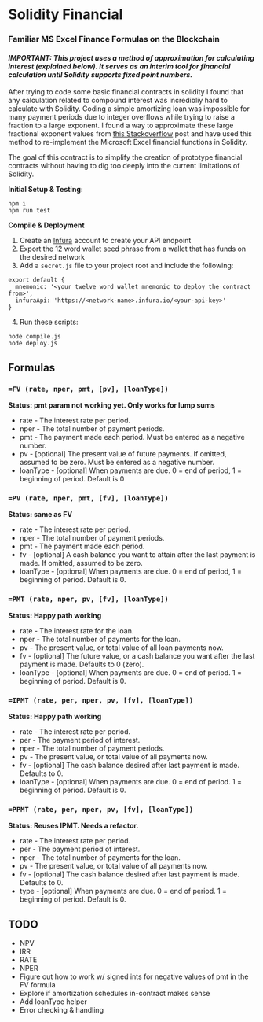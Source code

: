 # Solidity Financial
### Familiar MS Excel Finance Formulas on the Blockchain

#### _IMPORTANT: This project uses a method of approximation for calculating interest (explained below). It serves as an interim tool for financial calculation until Solidity supports fixed point numbers._

After trying to code some basic financial contracts in solidity I found that any calculation related to compound interest was incredibliy hard to calculate with Solidity. Coding a simple amortizing loan was impossible for many payment periods due to integer overflows while trying to raise a fraction to a large exponent. I found a way to approximate these large fractional exponent values from [this Stackoverflow](https://ethereum.stackexchange.com/questions/10425/is-there-any-efficient-way-to-compute-the-exponentiation-of-a-fraction-and-an-in) post and have used this method to re-implement the Microsoft Excel financial functions in Solidity.

The goal of this contract is to simplify the creation of prototype financial contracts without having to dig too deeply into the current limitations of Solidity.

**Initial Setup & Testing:**
```
npm i 
npm run test
```

**Compile & Deployment**
1. Create an [Infura](https://infura.io/) account to create your API endpoint
2. Export the 12 word wallet seed phrase from a wallet that has funds on the desired network
3. Add a `secret.js` file to your project root and include the following:
```
export default {
  mnemonic: '<your twelve word wallet mnemonic to deploy the contract from>',
  infuraApi: 'https://<network-name>.infura.io/<your-api-key>'
}
```
4. Run these scripts:
```
node compile.js
node deploy.js
```

## Formulas

### `=FV (rate, nper, pmt, [pv], [loanType])`
**Status: pmt param not working yet. Only works for lump sums**
- rate - The interest rate per period.
- nper - The total number of payment periods.
- pmt - The payment made each period. Must be entered as a negative number.
- pv - [optional] The present value of future payments. If omitted, assumed to be zero. Must be entered as a negative number.
- loanType - [optional] When payments are due. 0 = end of period, 1 = beginning of period. Default is 0

### `=PV (rate, nper, pmt, [fv], [loanType])`
**Status: same as FV**
- rate - The interest rate per period.
- nper - The total number of payment periods.
- pmt - The payment made each period.
- fv - [optional] A cash balance you want to attain after the last payment is made. If omitted, assumed to be zero.
- loanType - [optional] When payments are due. 0 = end of period, 1 = beginning of period. Default is 0.

### `=PMT (rate, nper, pv, [fv], [loanType])`
**Status: Happy path working**
- rate - The interest rate for the loan.
- nper - The total number of payments for the loan.
- pv - The present value, or total value of all loan payments now.
- fv - [optional] The future value, or a cash balance you want after the last payment is made. Defaults to 0 (zero).
- loanType - [optional] When payments are due. 0 = end of period. 1 = beginning of period. Default is 0.


### `=IPMT (rate, per, nper, pv, [fv], [loanType])`
**Status: Happy path working**
- rate - The interest rate per period.
- per - The payment period of interest.
- nper - The total number of payment periods.
- pv - The present value, or total value of all payments now.
- fv - [optional] The cash balance desired after last payment is made. Defaults to 0.
- loanType - [optional] When payments are due. 0 = end of period. 1 = beginning of period. Default is 0.

### `=PPMT (rate, per, nper, pv, [fv], [loanType])`
**Status: Reuses IPMT. Needs a refactor.**
- rate - The interest rate per period.
- per - The payment period of interest.
- nper - The total number of payments for the loan.
- pv - The present value, or total value of all payments now.
- fv - [optional] The cash balance desired after last payment is made. Defaults to 0.
- type - [optional] When payments are due. 0 = end of period. 1 = beginning of period. Default is 0.

## TODO
- NPV
- IRR
- RATE
- NPER
- Figure out how to work w/ signed ints for negative values of pmt in the FV formula
- Explore if amortization schedules in-contract makes sense
- Add loanType helper
- Error checking & handling
